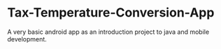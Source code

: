 # Tax-Temperature-Conversion-App
A very basic android app as an introduction project to java and mobile development.

